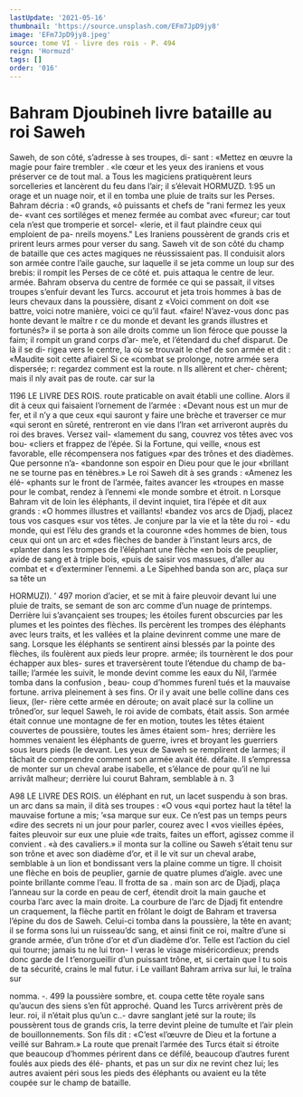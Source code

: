 ```yaml
---
lastUpdate: '2021-05-16'
thumbnail: 'https://source.unsplash.com/EFm7JpD9jy8'
image: 'EFm7JpD9jy8.jpeg'
source: tome VI - livre des rois - P. 494
reign: 'Hormuzd'
tags: []
order: '016'
---
```


# Bahram Djoubineh livre bataille au roi Saweh

Saweh, de son côté, s’adresse à ses troupes, di-
sant : «Mettez en œuvre la magie pour faire trembler
. «le cœur et les yeux des iraniens et vous préserver
ce de tout mal. a Tous les magiciens pratiquèrent leurs sorcelleries et lancèrent du feu dans l’air; il s’élevait
HORMUZD. 1:95 un orage et un nuage noir, et il en tomba une pluie
de traits sur les Perses. Bahram décria : «0 grands, «ô puissants et chefs de "rani fermez les yeux de- «vant ces sortiléges et menez fermée au combat avec «fureur; car tout cela n’est que tromperie et sorcel- «lerie, et il faut plaindre ceux qui emploient de pa- nreils moyens." Les Iraniens poussèrent de grands cris et prirent leurs armes pour verser du sang.
Saweh vit de son côté du champ de bataille que
ces actes magiques ne réussissaient pas. Il conduisit alors son armée contre l’aile gauche, sur laquelle il
se jeta comme un loup sur des brebis: il rompit les Perses de ce côté et. puis attaqua le centre de leur. armée. Bahram observa du centre de formée ce qui
se passait, il vitses troupes s’enfuir devant les Turcs. accourut et jeta trois hommes à bas de leurs chevaux dans la poussière, disant z «Voici comment on doit «se battre, voici notre manière, voici ce qu’il faut.
«faire! N’avez-vous donc pas honte devant le maître
r ce du monde et devant les grands illustres et fortunés?» il se porta à son aile droits comme un lion féroce que pousse la faim; il rompit un grand corps d’ar- me’e, et l’étendard du chef disparut. De là il se di-
rigea vers le centre, la où se trouvait le chef de son armée et dit : «Maudite soit cette afiairel Si ce «combat se prolonge, notre armée sera dispersée;
r: regardez comment est la route. n Ils allèrent et cher- chèrent; mais il nly avait pas de route. car sur la

1196 LE LIVRE DES ROIS.
route praticable on avait établi une colline. Alors il dit à ceux qui faisaient l’ornement de l’armée : «Devant nous est un mur de fer, et il n’y a que ceux «qui sauront y faire une brèche et traverser ce mur «qui seront en sûreté, rentreront en vie dans l’lran
«et arriveront auprès du roi des braves. Versez vail- «lamement du sang, couvrez vos têtes avec vos bou- «cliers et frappez de l’épée. Si la Fortune, qui veille,
«nous est favorable, elle récompensera nos fatigues «par des trônes et des diadèmes. Que personne n’a-
«bandonne son espoir en Dieu pour que le jour «brillant ne se tourne pas en ténèbres.»
Le roi Saweh dit à ses grands : «Amenez les élé- «phants sur le front de l’armée, faites avancer les «troupes en masse pour le combat, rendez à l’ennemi «le monde sombre et étroit. n Lorsque Bahram vit de loin les éléphants, il devint inquiet, tira l’épée et
dit aux grands : «O hommes illustres et vaillants! «bandez vos arcs de Djadj, placez tous vos casques «sur vos têtes. Je conjure par la vie et la tête du roi - «du monde, qui est l’élu des grands et la couronne
«des hommes de bien, tous ceux qui ont un arc et «des flèches de bander à l’instant leurs arcs, de «planter dans les trompes de l’éléphant une flèche
«en bois de peuplier, avide de sang et à triple bois, «puis de saisir vos massues, d’aller au combat et
« d’exterminer l’ennemi. a
Le Sipehhed banda son arc, plaça sur sa tête un

HORMUZI). ’ 497 morion d’acier, et se mit à faire pleuvoir devant lui
une pluie de traits, se semant de son arc comme d’un nuage de printemps. Derrière lui s’avançaient ses troupes; les étoiles furent obscurcies par les plumes et les pointes des flèches. lls percèrent les trompes des éléphants avec leurs traits, et les vallées et la
plaine devinrent comme une mare de sang. Lorsque les éléphants se sentirent ainsi blessés par la pointe
des flèches, ils foulèrent aux pieds leur propre. armée; ils tournèrent le dos pour échapper aux bles- sures et traversèrent toute l’étendue du champ de ba- taille; l’armée les suivit, le monde devint comme les eaux du Nil, l’armée tomba dans la confusion , beau- coup d’hommes furenl tués et la mauvaise fortune. arriva pleinement à ses fins.
Or il y avait une belle colline dans ces lieux, (ler- rière cette armée en déroute; on avait placé sur la
colline un trôned’or, sur lequel Saweh, le roi avide
de combats, était assis. Son armée était connue une montagne de fer en motion, toutes les têtes étaient couvertes de poussière, toutes les âmes étaient som-
hres; derrière les hommes venaient les éléphants de guerre, ivres et broyant les guerriers sous leurs pieds (le devant. Les yeux de Saweh se remplirent de larmes;
il tâchait de comprendre comment son armée avait été. défaite. Il s’empressa de monter sur un cheval
arabe isabelle, et s’élance de pour qu’il ne lui arrivât malheur; derrière lui courut Bahram, semblable à
n. 3

A98 LE LIVRE DES ROIS.
un éléphant en rut, un lacet suspendu à son bras.
un arc dans sa main, il dità ses troupes : «O vous «qui portez haut la tête! la mauvaise fortune a mis;
’«sa marque sur eux. Ce n’est pas un temps peurs
«dire des secrets ni un jour pour parler, courez avec I «vos vieilles épées, faites pleuvoir sur eux une pluie
«de traits, faites un effort, agissez comme il convient . «à des cavaliers.»
il monta sur la colline ou Saweh s’était tenu sur
son trône et avec son diadème d’or, et il le vit sur
un cheval arabe, semblable à un lion et bondissant
vers la plaine comme un tigre. Il choisit une flèche
en bois de peuplier, garnie de quatre plumes d’aigle.
avec une pointe brillante comme l’eau. Il frotta de sa .
main son arc de Djadj, plaça l’anneau sur la corde
en peau de cerf, étendit droit la main gauche et
courba l’arc avec la main droite. La courbure de l’arc
de Djadj fit entendre un craquement, la flèche partit
en frôlant le doigt de Bahram et traversa l’épine du
dos de Saweh. Celui-ci tomba dans la poussière, la
tête en avant; il se forma sons lui un ruisseau’dc
sang, et ainsi finit ce roi, maître d’une si grande armée, d’un trône d’or et d’un diadème d’or. Telle
est l’action du ciel qui tourne; jamais tu ne lui tron- I veras le visage miséricordieux; prends donc garde de l t’enorgueillir d’un puissant trône, et, si certain que l
tu sois de ta sécurité, crains le mal futur. i
Le vaillant Bahram arriva sur lui, le traîna sur

nomma. -. 499 la poussière sombre, et. coupa cette tête royale sans
qu’aucun des siens s’en fût approché. Quand les Turcs arrivèrent près de leur. roi, il n’était plus qu’un c..-
davre sanglant jeté sur la route; ils poussèrent tous
de grands cris, la terre devint pleine de tumulte et l’air plein de bouillonnements. Son fils dit : «C’est
«l’œuvre de Dieu et la fortune a veillé sur Bahram.»
La route que prenait l’armée des Turcs était si étroite
que beaucoup d’hommes périrent dans ce défilé, beaucoup d’autres furent foulés aux pieds des élé-
phants, et pas un sur dix ne revint chez lui; les autres avaient péri sous les pieds des éléphants ou
avaient eu la tête coupée sur le champ de bataille.
